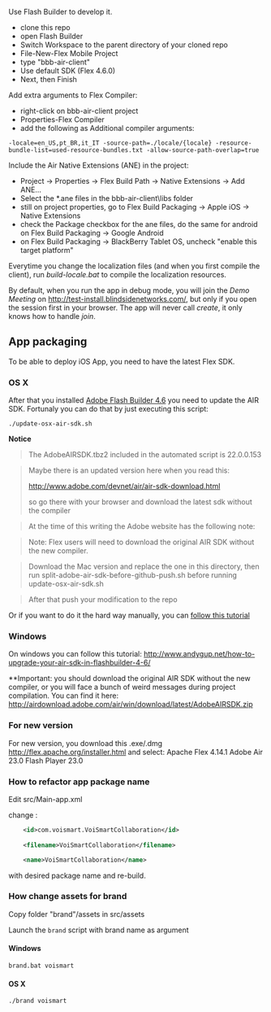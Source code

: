 Use Flash Builder to develop it.

* clone this repo
* open Flash Builder
* Switch Workspace to the parent directory of your cloned repo
* File-New-Flex Mobile Project
* type "bbb-air-client"
* Use default SDK (Flex 4.6.0)
* Next, then Finish

Add extra arguments to Flex Compiler:

* right-click on bbb-air-client project
* Properties-Flex Compiler
* add the following as Additional compiler arguments:

```
-locale=en_US,pt_BR,it_IT -source-path=./locale/{locale} -resource-bundle-list=used-resource-bundles.txt -allow-source-path-overlap=true
```

Include the Air Native Extensions (ANE) in the project:

* Project -> Properties -> Flex Build Path -> Native Extensions -> Add ANE...
* Select the *.ane files in the bbb-air-client\libs folder
* still on project properties, go to Flex Build Packaging -> Apple iOS -> Native Extensions
* check the Package checkbox for the ane files, do the same for android on Flex Build Packaging -> Google Android
* on Flex Build Packaging -> BlackBerry Tablet OS, uncheck "enable this target platform" 

Everytime you change the localization files (and when you first compile the client), run *build-locale.bat* to compile the localization resources.

By default, when you run the app in debug mode, you will join the *Demo Meeting* on http://test-install.blindsidenetworks.com/, but only if you open the session first in your browser. The app will never call *create*, it only knows how to handle *join*.

## App packaging
To be able to deploy iOS App, you need to have the latest Flex SDK.

### OS X
After that you installed [Adobe Flash Builder 4.6](https://www.adobe.com/support/downloads/thankyou.jsp?ftpID=5516&fileID=5535) you need to update the AIR SDK. Fortunaly you can do that by just executing this script:
```shell
./update-osx-air-sdk.sh
```
**Notice**

> The AdobeAIRSDK.tbz2 included in the automated script is 22.0.0.153

> Maybe there is an updated version here when you read this:
>
> http://www.adobe.com/devnet/air/air-sdk-download.html
> 
> so go there with your browser and download the latest sdk without the compiler

> At the time of this writing the Adobe website has the following note:

> Note: Flex users will need to download the original AIR SDK without the new compiler.

> Download the Mac version and replace the one in this directory, then run split-adobe-air-sdk-before-github-push.sh before running update-osx-air-sdk.sh

> After that push your modification to the repo

Or if you want to do it the hard way manually, you can [follow this tutorial](http://jeffwinder.blogspot.com.br/2011/09/installing-adobe-air-3-sdk-in-flash.html)


### Windows
On windows you can follow this tutorial: 
http://www.andygup.net/how-to-upgrade-your-air-sdk-in-flashbuilder-4-6/

**Important: you should download the original AIR SDK without the new compiler, or you will face a bunch of weird messages during project compilation.
You can find it here: http://airdownload.adobe.com/air/win/download/latest/AdobeAIRSDK.zip


### For new version

For new version, you download this .exe/.dmg http://flex.apache.org/installer.html and select:
Apache Flex 4.14.1
Adobe Air 23.0
Flash Player 23.0

### How to refactor app package name

Edit src/Main-app.xml

change :
```xml
	<id>com.voismart.VoiSmartCollaboration</id>
	
	<filename>VoiSmartCollaboration</filename>

	<name>VoiSmartCollaboration</name>
```
with desired package name and re-build.


### How change assets for brand

Copy  folder  "brand"/assets in src/assets 

Launch the `brand` script with brand name as argument 

#### Windows
```shell
brand.bat voismart
```

#### OS X
```shell
./brand voismart
```

